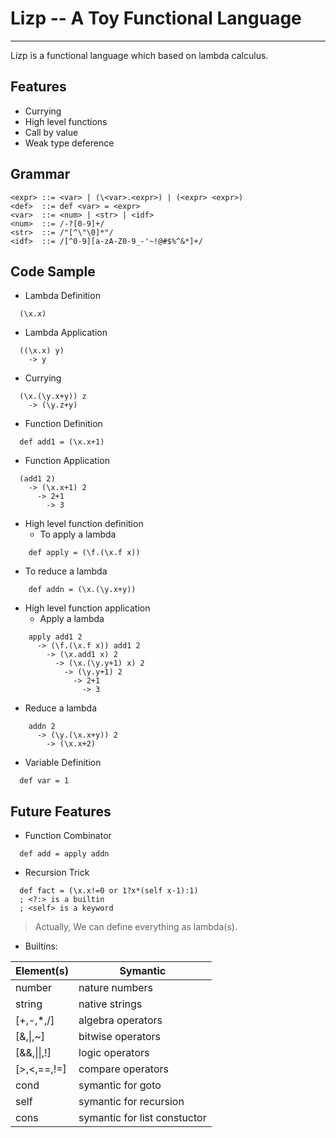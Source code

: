 # Lizp -- A Toy Functional Language
---

Lizp is a functional language which based on lambda calculus.
 
## Features
- Currying
- High level functions
- Call by value
- Weak type deference


## Grammar
```
<expr> ::= <var> | (\<var>.<expr>) | (<expr> <expr>)
<def>  ::= def <var> = <expr>
<var>  ::= <num> | <str> | <idf>
<num>  ::= /-?[0-9]+/
<str>  ::= /"[^\"\0]*"/
<idf>  ::= /[^0-9][a-zA-Z0-9_-'~!@#$%^&*]+/
```


## Code Sample

- Lambda Definition
```
  (\x.x)
```
  
- Lambda Application
```
  ((\x.x) y) 
    -> y
```
  
- Currying
```
  (\x.(\y.x+y)) z 
    -> (\y.z+y) 
```
    
- Function Definition
```
  def add1 = (\x.x+1)
```
  
- Function Application
```
  (add1 2) 
    -> (\x.x+1) 2 
      -> 2+1 
        -> 3
```
        
- High level function definition
  - To apply  a lambda
```
    def apply = (\f.(\x.f x))
```
    
  - To reduce a lambda
```
    def addn = (\x.(\y.x+y))
```
    
- High level function application
  - Apply  a lambda
```
    apply add1 2 
      -> (\f.(\x.f x)) add1 2 
        -> (\x.add1 x) 2 
          -> (\x.(\y.y+1) x) 2 
            -> (\y.y+1) 2 
              -> 2+1 
                -> 3
```
                
  - Reduce a lambda
```
    addn 2 
      -> (\y.(\x.x+y)) 2 
        -> (\x.x+2)
```
        
- Variable Definition
```
  def var = 1
```
  
  
## Future Features

- Function Combinator 
```
  def add = apply addn 
```
  
- Recursion Trick
```
  def fact = (\x.x!=0 or 1?x*(self x-1):1) 
  ; <?:> is a builtin
  ; <self> is a keyword
```

> Actually, We can define everything as lambda(s). 

- Builtins:

| Element(s) | Symantic                     |
| ---------- | ---------------------------- |
|number      | nature numbers               | 
|string      | native strings               |
|[+,-,\*,/]  | algebra operators            |
|[&,\|,~]    | bitwise operators            |
|[&&,\|\|,!] | logic operators              |
|[>,<,==,!=] | compare operators            |
|cond        | symantic for goto            |
|self        | symantic for recursion       |
|cons        | symantic for list constuctor |



